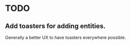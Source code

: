 # TODO

## Add toasters for adding entities.
Generally a better UX to have toasters everywhere possible.
